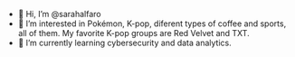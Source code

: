 - 👋 Hi, I’m @sarahalfaro
- 👀 I’m interested in Pokémon, K-pop, diferent types of coffee and sports, all of them. My favorite K-pop groups are Red Velvet and TXT.
- 🌱 I’m currently learning cybersecurity and data analytics.

<!---
sarahalfaro/sarahalfaro is a ✨ special ✨ repository because its `README.md` (this file) appears on your GitHub profile.
You can click the Preview link to take a look at your changes.
--->
